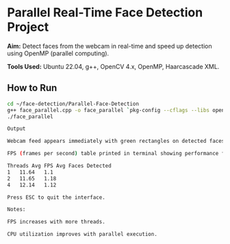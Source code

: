 # Parallel Real-Time Face Detection Project

**Aim:** Detect faces from the webcam in real-time and speed up detection using OpenMP (parallel computing).

**Tools Used:** Ubuntu 22.04, g++, OpenCV 4.x, OpenMP, Haarcascade XML.

## How to Run
```bash
cd ~/face-detection/Parallel-Face-Detection
g++ face_parallel.cpp -o face_parallel `pkg-config --cflags --libs opencv4` -fopenmp
./face_parallel

Output

Webcam feed appears immediately with green rectangles on detected faces.

FPS (frames per second) table printed in terminal showing performance for 1, 2, 4 threads:

Threads	Avg FPS	Avg Faces Detected
1	11.64	1.1
2	11.65	1.18
4	12.14	1.12

Press ESC to quit the interface.

Notes:

FPS increases with more threads.

CPU utilization improves with parallel execution.
